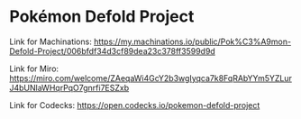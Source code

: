 # Pokémon Defold Project

Link for Machinations: https://my.machinations.io/public/Pok%C3%A9mon-Defold-Project/006bfdf34d3cf89dea23c378ff3599d9d

Link for Miro: https://miro.com/welcome/ZAeqaWi4GcY2b3wgIyqca7k8FqRAbYYm5YZLurJ4bUNlaWHqrPqO7gnrfi7ESZxb

Link for Codecks: https://open.codecks.io/pokemon-defold-project
